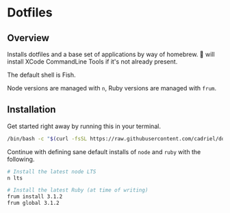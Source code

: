 # Dotfiles

## Overview

Installs dotfiles and a base set of applications by way of homebrew. 🍺 will install XCode CommandLine Tools if it's not already present.

The default shell is Fish.

Node versions are managed with `n`, Ruby versions are managed with `frum`.

## Installation

Get started right away by running this in your terminal.

```bash
/bin/bash -c "$(curl -fsSL https://raw.githubusercontent.com/cadriel/dotfiles/HEAD/install.sh)"
```

Continue with defining sane default installs of `node` and `ruby` with the following.

```bash
# Install the latest node LTS
n lts

# Install the latest Ruby (at time of writing)
frum install 3.1.2
frum global 3.1.2
```
